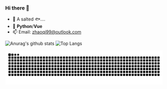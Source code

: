 ### Hi there 👋

- 🔭  A salted 🐟....
- 🌱 **Python**/**Vue**
- 📫 Email: [zhaoqi99@outlook.com](mailto:zhaoqi99@outlook.com)


![Anurag's github stats](https://github-readme-stats.vercel.app/api?username=zhaoqi99&show_icons=true&count_private=true&theme=radical)
![Top Langs](https://github-readme-stats.vercel.app/api/top-langs/?username=zhaoqi99&theme=radical&hide=html)
<!-- ![ZhaoQi99's github activity graph](https://zhaoqi99-readme-activity-graph.herokuapp.com/graph?username=ZhaoQi99&theme=redical) -->
![ZhaoQi99's github contribution grid snake](https://raw.githubusercontent.com/ZhaoQi99/ZhaoQi99/dist/github-contribution-grid-snake.svg)

